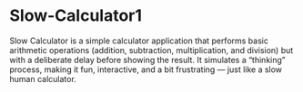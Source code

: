 # Slow-Calculator1
Slow Calculator is a simple calculator application that performs basic arithmetic operations (addition, subtraction, multiplication, and division) but with a deliberate delay before showing the result. It simulates a “thinking” process, making it fun, interactive, and a bit frustrating — just like a slow human calculator.
